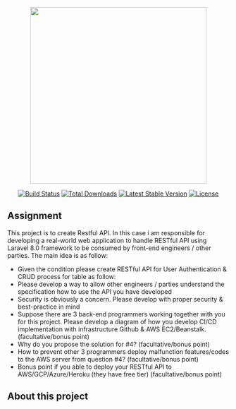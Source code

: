 <p align="center"><a href="https://laravel.com" target="_blank"><img src="https://raw.githubusercontent.com/laravel/art/master/logo-lockup/5%20SVG/2%20CMYK/1%20Full%20Color/laravel-logolockup-cmyk-red.svg" width="400"></a></p>

<p align="center">
<a href="https://travis-ci.org/laravel/framework"><img src="https://travis-ci.org/laravel/framework.svg" alt="Build Status"></a>
<a href="https://packagist.org/packages/laravel/framework"><img src="https://img.shields.io/packagist/dt/laravel/framework" alt="Total Downloads"></a>
<a href="https://packagist.org/packages/laravel/framework"><img src="https://img.shields.io/packagist/v/laravel/framework" alt="Latest Stable Version"></a>
<a href="https://packagist.org/packages/laravel/framework"><img src="https://img.shields.io/packagist/l/laravel/framework" alt="License"></a>
</p>

## Assignment

This project is to create Restful API. In this case i am responsible for developing a real-world web application to handle RESTful API using Laravel 8.0 framework to be consumed by front-end engineers / other parties. The main idea is as follow:

- Given the condition please create RESTful API for User Authentication & CRUD process for table as follow:
- Please develop a way to allow other engineers / parties understand the specification how to use the API you have developed 
- Security is obviously a concern. Please develop with proper security & best-practice in mind
- Suppose there are 3 back-end programmers working together with you for this project. Please develop a diagram of how you develop CI/CD implementation with infrastructure Github & AWS EC2/Beanstalk. (facultative/bonus point)
- Why do you propose the solution for #4? (facultative/bonus point)
- How to prevent other 3 programmers deploy malfunction features/codes to the AWS server from question #4? (facultative/bonus point)
- Bonus point if you able to deploy your RESTful API to AWS/GCP/Azure/Heroku (they have free tier) (facultative/bonus point)


## About this project
